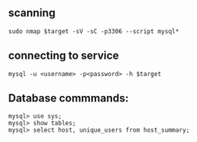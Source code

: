 ## scanning
```
sudo nmap $target -sV -sC -p3306 --script mysql*
```
## connecting to service
```
mysql -u <username> -p<password> -h $target
```
## Database commmands:
```
mysql> use sys;
mysql> show tables;  
mysql> select host, unique_users from host_summary;

```
